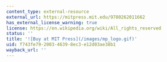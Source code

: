 ```yaml
---
content_type: external-resource
external_url: https://mitpress.mit.edu/9780262011662
has_external_license_warning: true
license: https://en.wikipedia.org/wiki/All_rights_reserved
status: ''
title: '![Buy at MIT Press](/images/mp_logo.gif)'
uid: f743fe79-2003-4639-8ec3-e12d03ae38b1
wayback_url: ''
---
```

